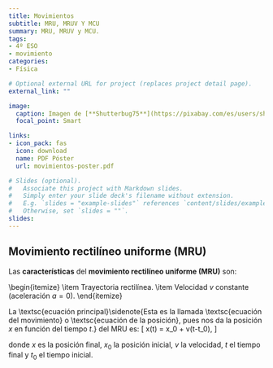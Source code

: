 ```yaml
---
title: Movimientos
subtitle: MRU, MRUV Y MCU
summary: MRU, MRUV y MCU.
tags:
- 4º ESO
- movimiento
categories:
- Física

# Optional external URL for project (replaces project detail page).
external_link: ""

image:
  caption: Imagen de [**Shutterbug75**](https://pixabay.com/es/users/shutterbug75-2077322/) en [Pixabay](https://pixabay.com/es/)
  focal_point: Smart

links:
- icon_pack: fas
  icon: download
  name: PDF Póster
  url: movimientos-poster.pdf  

# Slides (optional).
#   Associate this project with Markdown slides.
#   Simply enter your slide deck's filename without extension.
#   E.g. `slides = "example-slides"` references `content/slides/example-slides.md`.
#   Otherwise, set `slides = ""`.
slides: 
---
```


## Movimiento rectilíneo uniforme (MRU)
Las **características** del **movimiento rectilíneo uniforme (MRU)** son:

\begin{itemize}
	\item Trayectoria rectilínea.
	\item Velocidad $v$ constante (aceleración $a=0$).
\end{itemize}

La \textsc{ecuación principal}\sidenote{Esta es la llamada \textsc{ecuación del movimiento} o \textsc{ecuación de la posición}, pues nos da la posición $x$ en función del tiempo $t$.} del MRU es:
\[
x(t) = x_0 + v(t-t_0),
\]

donde $x$ es la posición final, $x_0$ la posición inicial, $v$ la velocidad, $t$ el tiempo final y $t_0$ el tiempo inicial.